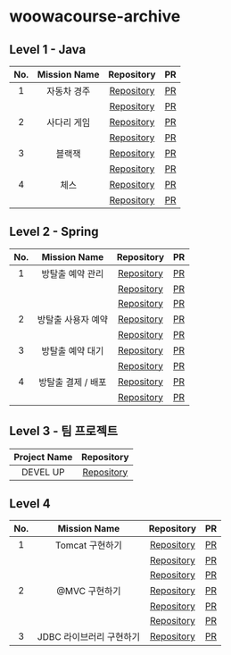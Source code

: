 # woowacourse-archive

## Level 1 - Java
|No.|Mission Name|Repository|PR|
|:--:|:--:|:--:|:--:|
|1|자동차 경주|[Repository](https://github.com/Minjoo522/java-racingcar/tree/step1)|[PR](https://github.com/woowacourse/java-racingcar/pull/665)|
|||[Repository](https://github.com/Minjoo522/java-racingcar/tree/step2)|[PR](https://github.com/woowacourse/java-racingcar/pull/736)|
|2|사다리 게임|[Repository](https://github.com/Minjoo522/java-ladder/tree/step1)|[PR](https://github.com/woowacourse/java-ladder/pull/268)|
|||[Repository](https://github.com/Minjoo522/java-ladder/tree/step2)|[PR](https://github.com/woowacourse/java-ladder/pull/340)|
|3|블랙잭|[Repository](https://github.com/Minjoo522/java-blackjack/tree/step1)|[PR](https://github.com/woowacourse/java-blackjack/pull/608)|
|||[Repository](https://github.com/Minjoo522/java-blackjack/tree/step2)|[PR](https://github.com/woowacourse/java-blackjack/pull/695)|
|4|체스|[Repository](https://github.com/Minjoo522/java-chess/tree/step1)|[PR](https://github.com/woowacourse/java-chess/pull/644)|
|||[Repository](https://github.com/Minjoo522/java-chess/tree/step2)|[PR](https://github.com/woowacourse/java-chess/pull/729)|

## Level 2 - Spring
|No.|Mission Name|Repository|PR|
|:--:|:--:|:--:|:--:|
|1|방탈출 예약 관리|[Repository](https://github.com/Minjoo522/spring-roomescape-admin/tree/step1)|[PR](https://github.com/woowacourse/spring-roomescape-admin/pull/52)|
|||[Repository](https://github.com/Minjoo522/spring-roomescape-admin/tree/step2)|[PR](https://github.com/woowacourse/spring-roomescape-admin/pull/116)|
|||[Repository](https://github.com/Minjoo522/spring-roomescape-admin/tree/step3)|[PR](https://github.com/woowacourse/spring-roomescape-admin/pull/176)|
|2|방탈출 사용자 예약|[Repository](https://github.com/Minjoo522/spring-roomescape-member/tree/step1)|[PR](https://github.com/woowacourse/spring-roomescape-member/pull/7)|
|||[Repository](https://github.com/Minjoo522/spring-roomescape-member/tree/step2)|[PR](https://github.com/woowacourse/spring-roomescape-member/pull/115)|
|3|방탈출 예약 대기|[Repository](https://github.com/Minjoo522/spring-roomescape-waiting/tree/step1)|[PR](https://github.com/woowacourse/spring-roomescape-waiting/pull/13)|
|||[Repository](https://github.com/Minjoo522/spring-roomescape-waiting/tree/step2)|[PR](https://github.com/woowacourse/spring-roomescape-waiting/pull/105)|
|4|방탈출 결제 / 배포|[Repository](https://github.com/Minjoo522/spring-roomescape-payment/tree/step1)|[PR](https://github.com/woowacourse/spring-roomescape-payment/pull/52)|
|||[Repository](https://github.com/Minjoo522/spring-roomescape-payment/tree/step2)|[PR](https://github.com/woowacourse/spring-roomescape-payment/pull/103)|

## Level 3 - 팀 프로젝트
|Project Name|Repository|
|:--:|:--:|
|DEVEL UP|[Repository](https://github.com/woowacourse-teams/2024-devel-up)|

## Level 4
|No.|Mission Name|Repository|PR|
|:--:|:--:|:--:|:--:|
|1|Tomcat 구현하기|[Repository](https://github.com/Minjoo522/java-http/tree/step1)|[PR](https://github.com/woowacourse/java-http/pull/519)|
|||[Repository](https://github.com/Minjoo522/java-http/tree/step3)|[PR](https://github.com/woowacourse/java-http/pull/616)|
|||[Repository](https://github.com/Minjoo522/java-http/tree/step4)|[PR](https://github.com/woowacourse/java-http/pull/680)|
|2|@MVC 구현하기|[Repository](https://github.com/Minjoo522/java-mvc/tree/step1)|[PR](https://github.com/woowacourse/java-mvc/pull/698)|
|||[Repository](https://github.com/Minjoo522/java-mvc/tree/step2)|[PR](https://github.com/woowacourse/java-mvc/pull/758)|
|||[Repository](https://github.com/Minjoo522/java-mvc/tree/step3)|[PR](https://github.com/woowacourse/java-mvc/pull/812)|
|3|JDBC 라이브러리 구현하기|[Repository](https://github.com/Minjoo522/java-jdbc/tree/step1)|[PR](https://github.com/woowacourse/java-jdbc/pull/642)|
